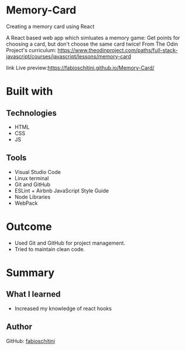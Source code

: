 # Memory-Card
Creating a memory card using React


A React based web app which simluates a memory game: Get points for choosing a card, but don't choose the same card twice!
From The Odin Project's curriculum:
https://www.theodinproject.com/paths/full-stack-javascript/courses/javascript/lessons/memory-card

link Live preview:https://fabioschitini.github.io/Memory-Card/


# Built with

## Technologies

* HTML
* CSS
* JS

## Tools

* Visual Studio Code
* Linux terminal
* Git and GitHub
* ESLint + Airbnb JavaScript Style Guide
* Node Libraries
* WebPack

# Outcome
* Used Git and GitHub for project management.
* Tried to maintain clean code.

# Summary

## What I learned

* Increased my knowledge of react hooks


## Author

GitHub: [fabioschitini](https://github.com/fabioschitini)
